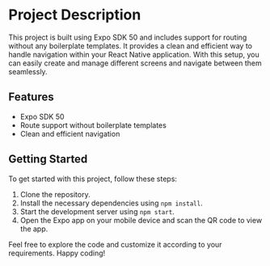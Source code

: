 # Project Description

This project is built using Expo SDK 50 and includes support for routing without any boilerplate templates. It provides a clean and efficient way to handle navigation within your React Native application. With this setup, you can easily create and manage different screens and navigate between them seamlessly.

## Features

- Expo SDK 50
- Route support without boilerplate templates
- Clean and efficient navigation

## Getting Started

To get started with this project, follow these steps:

1. Clone the repository.
2. Install the necessary dependencies using `npm install`.
3. Start the development server using `npm start`.
4. Open the Expo app on your mobile device and scan the QR code to view the app.

Feel free to explore the code and customize it according to your requirements. Happy coding!